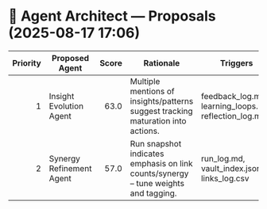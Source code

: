 # 🧩 Agent Architect — Proposals (2025-08-17 17:06)

| Priority | Proposed Agent | Score | Rationale | Triggers |
|---:|---|---:|---|---|
| 1 | Insight Evolution Agent | 63.0 | Multiple mentions of insights/patterns suggest tracking maturation into actions. | feedback_log.md, learning_loops.md, reflection_log.md |
| 2 | Synergy Refinement Agent | 57.0 | Run snapshot indicates emphasis on link counts/synergy – tune weights and tagging. | run_log.md, vault_index.json, links_log.csv |